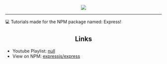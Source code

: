 <p align="center">
<img src="https://imgur.com/LqDvKnI.png">
</p>

---
💻 Tutorials made for the NPM package named: Express!
<h2 align="center">Links</h2>

* Youtube Playlist: [null](blank.com)
* View on NPM: [expressjs/express](https://www.npmjs.com/package/express)
